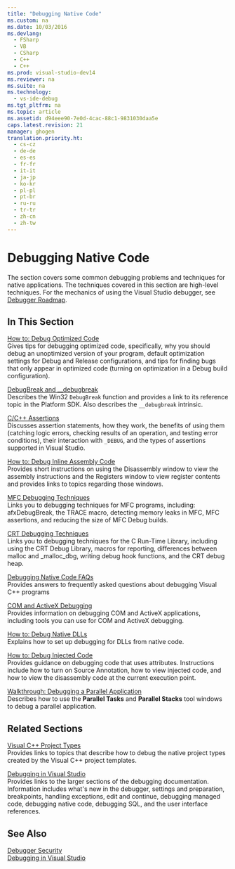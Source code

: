 ```yaml
---
title: "Debugging Native Code"
ms.custom: na
ms.date: 10/03/2016
ms.devlang: 
  - FSharp
  - VB
  - CSharp
  - C++
  - C++
ms.prod: visual-studio-dev14
ms.reviewer: na
ms.suite: na
ms.technology: 
  - vs-ide-debug
ms.tgt_pltfrm: na
ms.topic: article
ms.assetid: d94eee90-7e0d-4cac-88c1-9831030daa5e
caps.latest.revision: 21
manager: ghogen
translation.priority.ht: 
  - cs-cz
  - de-de
  - es-es
  - fr-fr
  - it-it
  - ja-jp
  - ko-kr
  - pl-pl
  - pt-br
  - ru-ru
  - tr-tr
  - zh-cn
  - zh-tw
---
```

# Debugging Native Code
The section covers some common debugging problems and techniques for native applications. The techniques covered in this section are high-level techniques. For the mechanics of using the Visual Studio debugger, see [Debugger Roadmap](../VS_debugger/Debugger-Basics.md).  
  
## In This Section  
 [How to: Debug Optimized Code](../VS_debugger/How-to--Debug-Optimized-Code.md)  
 Gives tips for debugging optimized code, specifically, why you should debug an unoptimized version of your program, default optimization settings for Debug and Release configurations, and tips for finding bugs that only appear in optimized code (turning on optimization in a Debug build configuration).  
  
 [DebugBreak and __debugbreak](../VS_debugger/DebugBreak-and-__debugbreak.md)  
 Describes the Win32 `DebugBreak` function and provides a link to its reference topic in the Platform SDK. Also describes the `__debugbreak` intrinsic.  
  
 [C/C++ Assertions](../VS_debugger/C-C---Assertions.md)  
 Discusses assertion statements, how they work, the benefits of using them (catching logic errors, checking results of an operation, and testing error conditions), their interaction with `_DEBUG`, and the types of assertions supported in Visual Studio.  
  
 [How to: Debug Inline Assembly Code](../VS_debugger/How-to--Debug-Inline-Assembly-Code.md)  
 Provides short instructions on using the Disassembly window to view the assembly instructions and the Registers window to view register contents and provides links to topics regarding those windows.  
  
 [MFC Debugging Techniques](../VS_debugger/MFC-Debugging-Techniques.md)  
 Links you to debugging techniques for MFC programs, including: afxDebugBreak, the TRACE macro, detecting memory leaks in MFC, MFC assertions, and reducing the size of MFC Debug builds.  
  
 [CRT Debugging Techniques](../VS_debugger/CRT-Debugging-Techniques.md)  
 Links you to debugging techniques for the C Run-Time Library, including using the CRT Debug Library, macros for reporting, differences between malloc and _malloc_dbg, writing debug hook functions, and the CRT debug heap.  
  
 [Debugging Native Code FAQs](../VS_debugger/Debugging-Native-Code-FAQs.md)  
 Provides answers to frequently asked questions about debugging Visual C++ programs  
  
 [COM and ActiveX Debugging](../VS_debugger/COM-and-ActiveX-Debugging.md)  
 Provides information on debugging COM and ActiveX applications, including tools you can use for COM and ActiveX debugging.  
  
 [How to: Debug Native DLLs](../VS_debugger/How-to--Debug-Native-DLLs.md)  
 Explains how to set up debugging for DLLs from native code.  
  
 [How to: Debug Injected Code](../VS_debugger/How-to--Debug-Injected-Code.md)  
 Provides guidance on debugging code that uses attributes. Instructions include how to turn on Source Annotation, how to view injected code, and how to view the disassembly code at the current execution point.  
  
 [Walkthrough: Debugging a Parallel Application](../VS_debugger/Walkthrough--Debugging-a-Parallel-Application.md)  
 Describes how to use the **Parallel Tasks** and **Parallel Stacks** tool windows to debug a parallel application.  
  
## Related Sections  
 [Visual C++ Project Types](../VS_debugger/Debugging-Preparation--Visual-C---Project-Types.md)  
 Provides links to topics that describe how to debug the native project types created by the Visual C++ project templates.  
  
 [Debugging in Visual Studio](../VS_debugger/Debugging-in-Visual-Studio.md)  
 Provides links to the larger sections of the debugging documentation. Information includes what's new in the debugger, settings and preparation, breakpoints, handling exceptions, edit and continue, debugging managed code, debugging native code, debugging SQL, and the user interface references.  
  
## See Also  
 [Debugger Security](../VS_debugger/Debugger-Security.md)   
 [Debugging in Visual Studio](../VS_debugger/Debugging-in-Visual-Studio.md)
